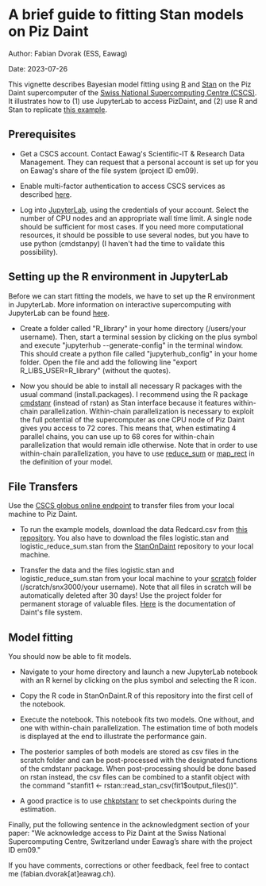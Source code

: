 # A brief guide to fitting Stan models on Piz Daint
Author: Fabian Dvorak (ESS, Eawag)

Date: 2023-07-26

This vignette describes Bayesian model fitting using [R]( https://www.r-project.org/) and [Stan](https://mc-stan.org/) on the Piz Daint supercomputer of the [Swiss National Supercomputing Centre (CSCS)](https://www.cscs.ch/). It illustrates how to (1) use JupyterLab to access PizDaint, and (2) use R and Stan to replicate [this example](https://mc-stan.org/users/documentation/case-studies/reduce_sum_tutorial.html).

## Prerequisites 
* Get a CSCS account. Contact Eawag's Scientific-IT & Research Data Management. They can request that a personal account is set up for you on Eawag's share of the file system (project ID em09).

* Enable multi-factor authentication to access CSCS services as described [here](https://user.cscs.ch/access/auth/mfa/).

* Log into [JupyterLab](https://jupyter.cscs.ch/), using the credentials of your account. Select the number of CPU nodes and an appropriate wall time limit. A single node should be sufficient for most cases. If you need more computational resources, it should be possible to use several nodes, but you have to use python (cmdstanpy) (I haven't had the time to validate this possibility).

## Setting up the R environment in JupyterLab
Before we can start fitting the models, we have to set up the R environment in JupyterLab. More information on interactive supercomputing with JupyterLab can be found [here](https://user.cscs.ch/tools/interactive/jupyterlab/).

* Create a folder called "R_library" in your home directory (/users/your username). Then, start a terminal session by clicking on the plus symbol and execute "jupyterhub --generate-config" in the terminal window. This should create a python file called "jupyterhub_config" in your home folder. Open the file and add the following line "export R_LIBS_USER=R_library" (without the quotes).

* Now you should be able to install all necessary R packages with the usual command (install.packages). I recommend using the R package [cmdstanr](https://mc-stan.org/cmdstanr/index.html) (instead of rstan) as Stan interface because it features within-chain parallelization. Within-chain parallelization is necessary to exploit the full potential of the supercomputer as one CPU node of Piz Daint gives you access to 72 cores. This means that, when estimating 4 parallel chains, you can use up to 68 cores for within-chain parallelization that would remain idle otherwise. Note that in order to use within-chain parallelization, you have to use [reduce_sum](https://mc-stan.org/docs/functions-reference/functions-reduce.html) or [map_rect](https://mc-stan.org/docs/functions-reference/functions-map.html) in the definition of your model.

## File Transfers
Use the [CSCS globus online endpoint](https://user.cscs.ch/storage/transfer/external/) to transfer files from your local machine to Piz Daint. 

* To run the example models, download the data Redcard.csv from [this repository](https://github.com/rmcelreath/cmdstan_map_rect_tutorial). You also have to download the files logistic.stan and logistic_reduce_sum.stan from the [StanOnDaint](https://github.com/fdvorak/StanOnDaint) repository to your local machine.  

* Transfer the data and the files logistic.stan and logistic_reduce_sum.stan from your local machine to your [scratch](https://user.cscs.ch/storage/file_systems/scratch/) folder (/scratch/snx3000/your username). Note that all files in scratch will be automatically deleted after 30 days! Use the project folder for permanent storage of valuable files. [Here](https://user.cscs.ch/storage/file_systems/scratch/) is the documentation of Daint's file system.

## Model fitting
You should now be able to fit models.

* Navigate to your home directory and launch a new JupyterLab notebook with an R kernel by clicking on the plus symbol and selecting the R icon.

* Copy the R code in StanOnDaint.R of this repository into the first cell of the notebook. 

* Execute the notebook. This notebook fits two models. One without, and one with within-chain parallelization. The estimation time of both models is displayed at the end to illustrate the performance gain. 

* The posterior samples of both models are stored as csv files in the scratch folder and can be post-processed with the designated functions of the cmdstanr package. When post-processing should be done based on rstan instead, the csv files can be combined to a stanfit object with the command "stanfit1 <- rstan::read_stan_csv(fit1$output_files())".

* A good practice is to use [chkptstanr](https://donaldrwilliams.github.io/chkptstanr/) to set checkpoints during the estimation.

Finally, put the following sentence in the acknowledgment section of your paper: "We acknowledge access to Piz Daint at the Swiss National Supercomputing Centre, Switzerland under Eawag’s share with the project ID em09." 

If you have comments, corrections or other feedback, feel free to contact me (fabian.dvorak[at]eawag.ch).
